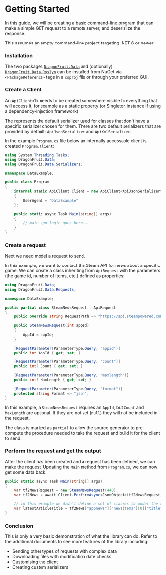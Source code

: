 # Getting Started
In this guide, we will be creating a basic command-line program that can make a simple GET request to a remote server, and deserialize the response.

This assumes an empty command-line project targeting .NET 6 or newer.

### Installation
The two packages [`DragonFruit.Data`](https://nuget.org/packages/DragonFruit.Data) and (optionally) [`DragonFruit.Data.Roslyn`](https://nuget.org/packages/DragonFruit.Data.Roslyn) can be installed from NuGet via `<PackageReference>` tags in a `csproj` file or through your preferred GUI.

### Create a Client
An `ApiClient<T>` needs to be created somewhere visible to everything that will access it, for example as a static property (or Singleton instance if using a dependency-injection framework)

The <T> represents the default serializer used for classes that don't have a specific serializer chosen for them. There are two default serializers that are provided by default: `ApiJsonSerializer`
and `ApiXmlSerializer`.

In the example `Program.cs` file below an internally accessable client is created `Program.Client`:

```cs
using System.Threading.Tasks;
using DragonFruit.Data;
using DragonFruit.Data.Serializers;

namespace DataExample;

public class Program 
{
    internal static ApiClient Client = new ApiClient<ApiJsonSerializer>
    {
        UserAgent = "DataExample"
    };

    public static async Task Main(string[] args)
    {
        // main app logic goes here...
    }
}
```

### Create a request
Next we need model a request to send.

In this example, we want to contact the Steam API for news about a specific game. We can create a class inheriting from `ApiRequest` with the parameters (the game id, number of items, etc.) defined as properties:

```cs
using DragonFruit.Data;
using DragonFruit.Data.Requests;

namespace DataExample;

public partial class SteamNewsRequest : ApiRequest
{
    public override string RequestPath => "https://api.steampowered.com/ISteamNews/GetNewsForApp/v0002";

    public SteamNewsRequest(int appId)
    {
        AppId = appId;
    }

    [RequestParameter(ParameterType.Query, "appid")]
    public int AppId { get; set; }

    [RequestParameter(ParameterType.Query, "count")]
    public int? Count { get; set; }

    [RequestParameter(ParameterType.Query, "maxlength")]
    public int? MaxLength { get; set; }

    [RequestParameter(ParameterType.Query, "format")]
    protected string Format => "json";
}
```

In this example, a `SteamNewsRequest` requires an `AppId`, but `Count` and `MaxLength` are optional. If they are not set (`null`) they will not be included in the request.

The class is marked as `partial` to allow the source generator to pre-compute the procedure needed to take the request and build it for the client to send.

### Perform the request and get the output
After the client has been created and a request has been defined, we can make the request. Updating the `Main` method from `Program.cs`, we can now get some data back:

```cs
public static async Task Main(string[] args)
{
    var tf2NewsRequest = new SteamNewsRequest(440);
    var tf2News = await Client.PerformAsync<JsonObject>(tf2NewsRequest);

    // in this example we didn't define a set of classes to model the response, you can replace JsonObject with the response class type to deserialize directly.
    var latestArticleTitle = tf2News["appnews"]["newsitems"][0]["title"].GetValue<string>();
}
```

### Conclusion
This is only a very basic demonstration of what the library can do. Refer to the additional documents to see more features of the library including:

- Sending other types of requests with complex data
- Downloading files with modification date checks
- Customising the client
- Creating custom serializers
